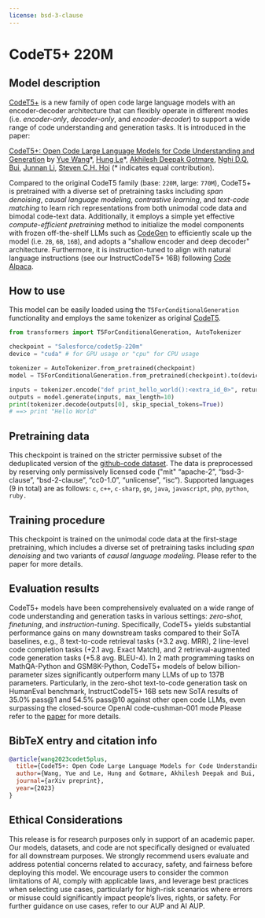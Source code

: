 ```yaml
---
license: bsd-3-clause
---
```


# CodeT5+ 220M

## Model description

[CodeT5+](https://github.com/salesforce/CodeT5/tree/main/CodeT5+) is a new family of open code large language models with an encoder-decoder architecture that can flexibly operate in different modes (i.e. _encoder-only_, _decoder-only_, and _encoder-decoder_) to support a wide range of code understanding and generation tasks. 
It is introduced in the paper:

[CodeT5+: Open Code Large Language Models for Code Understanding and Generation](https://arxiv.org/pdf/2305.07922.pdf)
by [Yue Wang](https://yuewang-cuhk.github.io/)\*, [Hung Le](https://sites.google.com/view/henryle2018/home?pli=1)\*, [Akhilesh Deepak Gotmare](https://akhileshgotmare.github.io/), [Nghi D.Q. Bui](https://bdqnghi.github.io/), [Junnan Li](https://sites.google.com/site/junnanlics), [Steven C.H. Hoi](https://sites.google.com/view/stevenhoi/home) (* indicates equal contribution).

Compared to the original CodeT5 family (base: `220M`, large: `770M`), CodeT5+ is pretrained with a diverse set of pretraining tasks including _span denoising_, _causal language modeling_, _contrastive learning_, and _text-code matching_ to learn rich representations from both unimodal code data and bimodal code-text data. 
Additionally, it employs a simple yet effective _compute-efficient pretraining_ method to initialize the model components with frozen off-the-shelf LLMs such as [CodeGen](https://github.com/salesforce/CodeGen) to efficiently scale up the model (i.e. `2B`, `6B`, `16B`), and adopts a "shallow encoder and deep decoder" architecture. 
Furthermore, it is instruction-tuned to align with natural language instructions (see our InstructCodeT5+ 16B) following [Code Alpaca](https://github.com/sahil280114/codealpaca).  

## How to use

This model can be easily loaded using the `T5ForConditionalGeneration` functionality and employs the same tokenizer as original [CodeT5](https://github.com/salesforce/CodeT5).

```python
from transformers import T5ForConditionalGeneration, AutoTokenizer

checkpoint = "Salesforce/codet5p-220m"
device = "cuda" # for GPU usage or "cpu" for CPU usage

tokenizer = AutoTokenizer.from_pretrained(checkpoint)
model = T5ForConditionalGeneration.from_pretrained(checkpoint).to(device)

inputs = tokenizer.encode("def print_hello_world():<extra_id_0>", return_tensors="pt").to(device)
outputs = model.generate(inputs, max_length=10)
print(tokenizer.decode(outputs[0], skip_special_tokens=True))
# ==> print "Hello World"
```

## Pretraining data

This checkpoint is trained on the stricter permissive subset of the deduplicated version of the [github-code dataset](https://huggingface.co/datasets/codeparrot/github-code).
The data is preprocessed by reserving only permissively licensed code ("mit" “apache-2”, “bsd-3-clause”, “bsd-2-clause”, “cc0-1.0”, “unlicense”, “isc”).
Supported languages (9 in total) are as follows:
`c`, `c++`, `c-sharp`,  `go`, `java`, `javascript`,  `php`, `python`, `ruby.`

## Training procedure

This checkpoint is trained on the unimodal code data at the first-stage pretraining, which includes a diverse set of pretraining tasks including _span denoising_ and two variants of _causal language modeling_.
Please refer to the paper for more details.

## Evaluation results

CodeT5+ models have been comprehensively evaluated on a wide range of code understanding and generation tasks in various settings: _zero-shot_, _finetuning_, and _instruction-tuning_.
Specifically, CodeT5+ yields substantial performance gains on many downstream tasks compared to their SoTA baselines, e.g.,
8 text-to-code retrieval tasks (+3.2 avg. MRR), 2 line-level code completion tasks (+2.1 avg. Exact Match), and 2 retrieval-augmented code generation tasks (+5.8 avg. BLEU-4). 
In 2 math programming tasks on MathQA-Python and GSM8K-Python, CodeT5+ models of below billion-parameter sizes significantly outperform many LLMs of up to 137B parameters. 
Particularly, in the zero-shot text-to-code generation task on HumanEval benchmark, InstructCodeT5+ 16B sets new SoTA results of 35.0% pass@1 and 54.5% pass@10 against other open code LLMs, even surpassing the closed-source OpenAI code-cushman-001 mode
Please refer to the [paper](https://arxiv.org/pdf/2305.07922.pdf) for more details.


## BibTeX entry and citation info

```bibtex
@article{wang2023codet5plus,
  title={CodeT5+: Open Code Large Language Models for Code Understanding and Generation},
  author={Wang, Yue and Le, Hung and Gotmare, Akhilesh Deepak and Bui, Nghi D.Q. and Li, Junnan and Hoi, Steven C. H.},
  journal={arXiv preprint},
  year={2023}
}
```

## Ethical Considerations
This release is for research purposes only in support of an academic paper. Our models, datasets, and code are not specifically designed or evaluated for all downstream purposes. We strongly recommend users evaluate and address potential concerns related to accuracy, safety, and fairness before deploying this model. We encourage users to consider the common limitations of AI, comply with applicable laws, and leverage best practices when selecting use cases, particularly for high-risk scenarios where errors or misuse could significantly impact people’s lives, rights, or safety. For further guidance on use cases, refer to our AUP and AI AUP.
